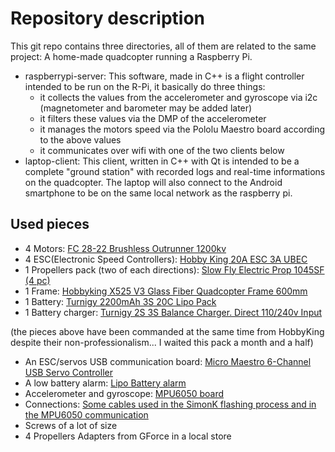 Repository description
==========

This git repo contains three directories,  all of them are related to the same project: A home-made quadcopter running a Raspberry Pi.

 * raspberrypi-server: This software, made in C++ is a flight controller intended to be run on the R-Pi, it basically do three things:
    - it collects the values from the accelerometer and gyroscope via i2c (magnetometer and barometer may be added later) 
    - it filters these values via the DMP of the accelerometer
    - it manages the motors speed via the Pololu Maestro board according to the above values
    - it communicates over wifi with one of the two clients below
 * laptop-client: This client, written in C++ with Qt is intended to be a complete "ground station" with recorded logs and real-time informations on the quadcopter. The laptop will also connect to the Android smartphone to be on the same local network as the raspberry pi.

## Used pieces
 * 4 Motors: [FC 28-22 Brushless Outrunner 1200kv](vhttp://www.hobbyking.com/hobbyking/store/uh_viewitem.asp?idproduct=5354)
 * 4 ESC(Electronic Speed Controllers): [Hobby King 20A ESC 3A UBEC](http://www.hobbyking.com/hobbyking/store/__15202__hobby_king_20a_esc_3a_ubec.html)
 * 1 Propellers pack (two of each directions): [Slow Fly Electric Prop 1045SF (4 pc)]( http://www.hobbyking.com/hobbyking/store/__22446__Slow_Fly_Electric_Prop_1045SF_4_pc_.html) 
 * 1 Frame: [Hobbyking X525 V3 Glass Fiber Quadcopter Frame 600mm](http://www.hobbyking.com/hobbyking/store/__22800__hobbyking_x525_v3_glass_fiber_quadcopter_frame_600mm.html)
 * 1 Battery: [Turnigy 2200mAh 3S 20C Lipo Pack](http://www.hobbyking.com/hobbyking/store/__8932__Turnigy_2200mAh_3S_20C_Lipo_Pack.html)
 * 1 Battery charger: [Turnigy 2S 3S Balance Charger. Direct 110/240v Input](http://www.hobbyking.com/hobbyking/store/uh_viewitem.asp?idproduct=8247)
 
(the pieces above have been commanded at the same time from HobbyKing despite their non-professionalism... I waited this pack a month and a half)

 * An ESC/servos USB communication board:  [Micro Maestro 6-Channel USB Servo Controller](http://www.pololu.com/catalog/product/1350)
 * A low battery alarm: [Lipo Battery alarm](http://www.ebay.fr/itm/2S-4S-7-4V-14-8V-RC-Lipo-Batterie-Tension-Faible-Testeur-Buzzer-Alarme-autonomie-/130732900168?pt=FR_YO_Jeux_RadioComRobots_VehiculesRadiocommandes&hash=item1e7049bf48)
 * Accelerometer and gyroscope: [MPU6050 board](http://www.ebay.fr/itm/MPU-6050-Module-3-Axis-Gyroscope-Accelerometer-Sensor-for-Arduino-DIY-/400487483979?pt=AU_B_I_Electrical_Test_Equipment&hash=item5d3eea0a4b#ht_3042wt_1166)
 * Connections: [Some cables used in the SimonK flashing process and in the MPU6050 communication](http://www.ebay.fr/itm/40-Cables-pour-BreadBoard-Femelle-Femele-Arduino-Femalle-Fils-jumper-Wire-/330902593748?pt=FR_YO_MaisonJardin_Bricolage_ElectroniqueComposants&hash=item4d0b54e0d4#ht_2467wt_1406)
 * Screws of a lot of size
 * 4 Propellers Adapters from GForce in a local store
